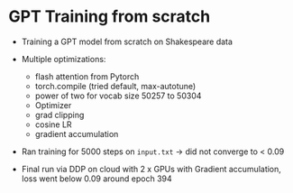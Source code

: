 # GPT Training from scratch

- Training a GPT model from scratch on Shakespeare data

- Multiple optimizations:
  - flash attention from Pytorch
  - torch.compile (tried default, max-autotune)
  - power of two for vocab size 50257 to 50304
  - Optimizer
  - grad clipping 
  - cosine LR
  - gradient accumulation
  
- Ran training for 5000 steps on `input.txt` -> did not converge to < 0.09

- Final run via DDP on cloud with 2 x GPUs with Gradient accumulation, loss went below 0.09 around epoch 394

  